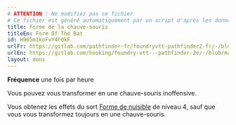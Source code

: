 ```yaml
---
# ATTENTION : Ne modifiez pas ce fichier
# Ce fichier est généré automatiquement par un script d'après les données du module Foundry VTT officiel et de sa traduction
title: Forme de la chauve-souris
titleEn: Form Of The Bat
id: H965m1koFvY4FQkF
urlFr: https://gitlab.com/pathfinder-fr/foundryvtt-pathfinder2-fr/-/blob/master/data/feats/H965m1koFvY4FQkF.htm
urlEn: https://gitlab.com/hooking/foundry-vtt---pathfinder-2e/-/blob/master/packs/data/feats.db/form-of-the-bat.json
layout: dons
---
```

**Fréquence** une fois par heure

Vous pouvez vous transformer en une chauve-souris inoffensive.

Vous obtenez les effets du sort [Forme de nuisible](../sorts/forme-de-nuisible.html) de niveau 4, sauf que vous vous transformez toujours en une chauve-souris.
